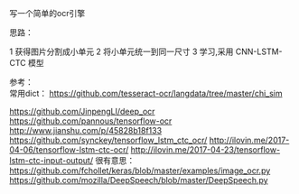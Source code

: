 写一个简单的ocr引擎

思路：

1 获得图片分割成小单元
2 将小单元统一到同一尺寸
3 学习,采用 CNN-LSTM-CTC 模型


参考：  
常用dict：
https://github.com/tesseract-ocr/langdata/tree/master/chi_sim

https://github.com/JinpengLI/deep_ocr
https://github.com/pannous/tensorflow-ocr
http://www.jianshu.com/p/45828b18f133
https://github.com/synckey/tensorflow_lstm_ctc_ocr/
http://ilovin.me/2017-04-06/tensorflow-lstm-ctc-ocr/
http://ilovin.me/2017-04-23/tensorflow-lstm-ctc-input-output/
很有意思：
https://github.com/fchollet/keras/blob/master/examples/image_ocr.py
https://github.com/mozilla/DeepSpeech/blob/master/DeepSpeech.py